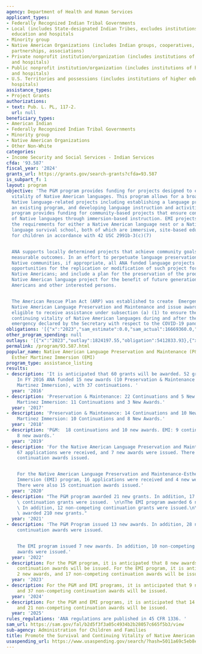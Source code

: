 ```yaml
---
agency: Department of Health and Human Services
applicant_types:
- Federally Recognized Indian Tribal Governments
- Local (includes State-designated Indian Tribes, excludes institutions of higher
  education and hospitals
- Minority group
- Native American Organizations (includes Indian groups, cooperatives, corporations,
  partnerships, associations)
- Private nonprofit institution/organization (includes institutions of higher education
  and hospitals)
- Public nonprofit institution/organization (includes institutions of higher education
  and hospitals)
- U.S. Territories and possessions (includes institutions of higher education and
  hospitals)
assistance_types:
- Project Grants
authorizations:
- text: Pub. L. PL, 117-2.
  url: null
beneficiary_types:
- American Indian
- Federally Recognized Indian Tribal Governments
- Minority group
- Native American Organizations
- Other Non-White
categories:
- Income Security and Social Services - Indian Services
cfda: '93.587'
fiscal_year: '2024'
grants_url: https://grants.gov/search-grants?cfda=93.587
is_subpart_f: 1
layout: program
objective: 'The P&M program provides funding for projects designed to ensure continuing
  vitality of Native American languages. This program allows for a broad array of
  Native language-related projects including establishing a language program, improving
  an existing program, and developing language instruction and activities. The EMI
  program provides funding for community-based projects that ensure continuing vitality
  of Native languages through immersion-based instruction. EMI projects must meet
  the requirements for either a Native American language nest or a Native American
  language survival school, both of which are immersive, site-based educational programs
  for children in accordance with 42 USC 2991b-3(c)(7)


  ANA supports locally determined projects that achieve community goals through specific,
  measurable outcomes. In an effort to perpetuate language preservation efforts for
  Native communities, if appropriate, all ANA funded language projects should identify
  opportunities for the replication or modification of such project for use by other
  Native Americans; and include a plan for the preservation of the products of the
  Native American language project for the benefit of future generations of Native
  Americans and other interested persons.


  The American Rescue Plan Act (ARP) was established to create  Emergency Grants for
  Native American Language Preservation and Maintenance and issue awards to entities
  eligible to receive assistance under subsection (a) (1) to ensure the survival and
  continuing vitality of Native American languages during and after the public health
  emergency declared by the Secretary with respect to the COVID-19 pandemic.'
obligations: '[{"x":"2023","sam_estimate":0.0,"sam_actual":16669360.0,"usa_spending_actual":14168142.02},{"x":"2024","sam_estimate":0.0,"sam_actual":17332163.0,"usa_spending_actual":16917457.57},{"x":"2025","sam_estimate":0.0,"sam_actual":25296110.0,"usa_spending_actual":0.0}]'
other_program_spending: null
outlays: '[{"x":"2023","outlay":1824197.55,"obligation":5412833.93},{"x":"2024","outlay":152109.0,"obligation":7098466.0},{"x":"2025","outlay":0.0,"obligation":0.0}]'
permalink: /program/93.587.html
popular_name: Native American Language Preservation and Maintenance (P&M) and the
  Esther Martinez Immersion (EMI)
program_type: assistance_listing
results:
- description: 'It is anticipated that 60 grants will be awarded. 52 grants were awarded.
    In FY 2016 ANA funded 15 new awards (10 Preservation & Maintenance and 5 Esther
    Martinez Immersion), with 37 continuations. '
  year: '2016'
- description: 'Preservation & Maintenance: 22 Continuations and 5 New Awards. Esther
    Martinez Immersion: 11 Continuations and 3 New Awards.'
  year: '2017'
- description: 'Preservation & Maintenance: 14 Continuations and 10 New Awards. Esther
    Martinez Immersion: 10 Continuations and 8 New Awards.'
  year: '2018'
- description: 'P&M:  18 continuations and 10 new awards. EMI: 9 continuations and
    8 new awards.'
  year: '2019'
- description: 'For the Native American Language Preservation and Maintenance program,
    67 applications were received, and 7 new awards were issued. There were also 19
    continuation awards issued.


    For the Native American Language Preservation and Maintenance-Esther Martinez
    Immersion (EMI) program, 16 applications were received and 4 new were issued.
    There were also 15 continuation awards issued.'
  year: '2020'
- description: "The P&M program awarded 21 new grants. In addition, 17 non-competing\
    \ continuation grants were issued.  \n\nThe EMI program awarded 6 new grants.\
    \ In addition, 12 non-competing continuation grants were issued.\n\nThe ARP program\
    \ awarded 210 new grants."
  year: '2021'
- description: 'The P&M Program issued 13 new awards. In addition, 28 non-competing
    continuation awards were issued.


    The EMI program issued 7 new awards. In addition, 10 non-competing continuation
    awards were issued.'
  year: '2022'
- description: For the P&M program, it is anticipated that 8 new awards, and 33 non-competing
    continuation awards will be issued. For the EMI program, it is anticipated that
    2 new awards, and 17 non-competing continuation awards will be issued.
  year: '2023'
- description: For the P&M and EMI programs, it is anticipated that 9 new awards,
    and 37 non-competing continuation awards will be issued.
  year: '2024'
- description: For the P&M and EMI programs, it is anticipated that 14 new awards,
    and 21 non-competing continuation awards will be issued.
  year: '2025'
rules_regulations: 'ANA regulations are published in 45 CFR 1336. '
sam_url: https://sam.gov/fal/b2d5f3f3a05c4934b2b28057c665f5b3/view
sub-agency: Administration for Children and Families
title: Promote the Survival and Continuing Vitality of Native American Languages
usaspending_url: https://www.usaspending.gov/search/?hash=5011a69c5eb8ea12e8ec141b26a1f982
---
```

